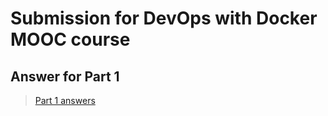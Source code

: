 # Submission for DevOps with Docker MOOC course

## Answer for Part 1

> [Part 1 answers](https://github.com/nanasintown/devops-with-docker/tree/main/Part1)
